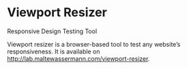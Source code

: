 # Viewport Resizer
Responsive Design Testing Tool

Viewport resizer is a browser-based tool to test any website’s responsiveness. It is available on http://lab.maltewassermann.com/viewport-resizer.
